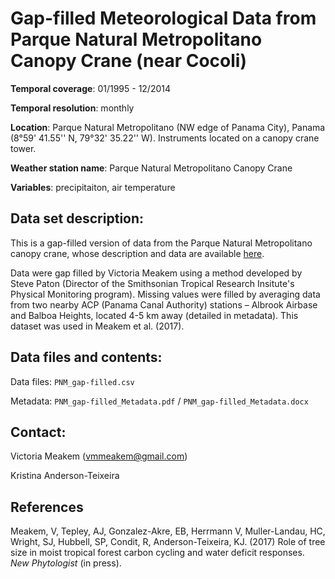 # Gap-filled Meteorological Data from Parque Natural Metropolitano Canopy Crane (near Cocoli)

**Temporal coverage**: 01/1995 - 12/2014

**Temporal resolution**: monthly

**Location**: Parque Natural Metropolitano (NW edge of Panama City), Panama (8°59' 41.55'' N, 79°32' 35.22'' W). Instruments located on a canopy crane tower.

**Weather station name**: Parque Natural Metropolitano Canopy Crane

**Variables**: precipitaiton, air temperature

## Data set description:
This is a gap-filled version of data from the Parque Natural Metropolitano canopy crane, whose description and data are available [here](http://biogeodb.stri.si.edu/physical_monitoring/research/metpark). 

Data were gap filled by Victoria Meakem using a method developed by Steve Paton (Director of the Smithsonian Tropical Research Insitute's Physical Monitoring program). Missing values were filled by averaging data from two nearby ACP (Panama Canal Authority) stations – Albrook Airbase and Balboa Heights, located 4-5 km away (detailed in metadata). This dataset was used in Meakem et al. (2017).

## Data files and contents:
Data files: `PNM_gap-filled.csv`

Metadata: `PNM_gap-filled_Metadata.pdf` / `PNM_gap-filled_Metadata.docx`

## Contact:
Victoria Meakem (vmmeakem@gmail.com)

Kristina Anderson-Teixeira

## References
Meakem, V, Tepley, AJ, Gonzalez-Akre, EB, Herrmann V, Muller-Landau, HC, Wright, SJ, Hubbell, SP, Condit, R, Anderson-Teixeira, KJ. (2017) Role of tree size in moist tropical forest carbon cycling and water deficit responses. *New Phytologist* (in press).
